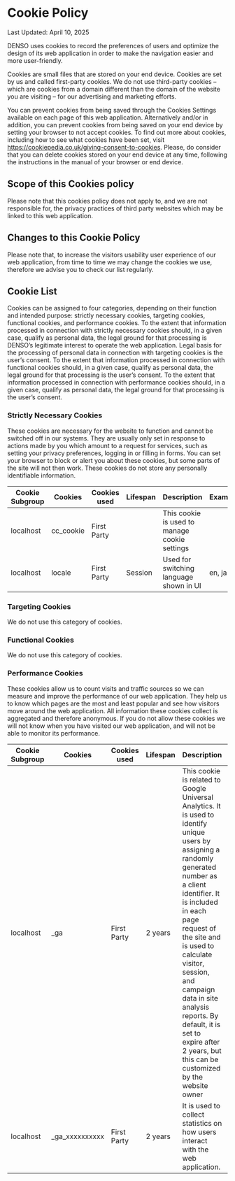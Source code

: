 # Cookie Policy

Last Updated: April 10, 2025

DENSO uses cookies to record the preferences of users and optimize the design of its web application in order to make the navigation easier and more user-friendly.

Cookies are small files that are stored on your end device. Cookies are set by us and called first-party cookies. We do not use third-party cookies – which are cookies from a domain different than the domain of the website you are visiting – for our advertising and marketing efforts.

You can prevent cookies from being saved through the Cookies Settings available on each page of this web application. Alternatively and/or in addition, you can prevent cookies from being saved on your end device by setting your browser to not accept cookies. To find out more about cookies, including how to see what cookies have been set, visit https://cookiepedia.co.uk/giving-consent-to-cookies. Please, do consider that you can delete cookies stored on your end device at any time, following the instructions in the manual of your browser or end device.

## Scope of this Cookies policy

Please note that this cookies policy does not apply to, and we are not responsible for, the privacy practices of third party websites which may be linked to this web application.

## Changes to this Cookie Policy

Please note that, to increase the visitors usability user experience of our web application, from time to time we may change the cookies we use, therefore we advise you to check our list regularly.

## Cookie List

Cookies can be assigned to four categories, depending on their function and intended purpose: strictly necessary cookies, targeting cookies, functional cookies, and performance cookies. To the extent that information processed in connection with strictly necessary cookies should, in a given case, qualify as personal data, the legal ground for that processing is DENSO’s legitimate interest to operate the web application. Legal basis for the processing of personal data in connection with targeting cookies is the user’s consent. To the extent that information processed in connection with functional cookies should, in a given case, qualify as personal data, the legal ground for that processing is the user’s consent. To the extent that information processed in connection with performance cookies should, in a given case, qualify as personal data, the legal ground for that processing is the user’s consent.

### Strictly Necessary Cookies

These cookies are necessary for the website to function and cannot be switched off in our systems. They are usually only set in response to actions made by you which amount to a request for services, such as setting your privacy preferences, logging in or filling in forms. You can set your browser to block or alert you about these cookies, but some parts of the site will not then work. These cookies do not store any personally identifiable information.


| Cookie Subgroup | Cookies | Cookies used | Lifespan | Description | Example |
|---|---|---|---|---|---|
| localhost | cc_cookie | First Party |  | This cookie is used to manage cookie settings |  |
| localhost | locale | First Party | Session | Used for switching language shown in UI | en, ja |

### Targeting Cookies

We do not use this category of cookies.

### Functional Cookies

We do not use this category of cookies.

### Performance Cookies

These cookies allow us to count visits and traffic sources so we can measure and improve the performance of our web application. They help us to know which pages are the most and least popular and see how visitors move around the web application. All information these cookies collect is aggregated and therefore anonymous. If you do not allow these cookies we will not know when you have visited our web application, and will not be able to monitor its performance.

| Cookie Subgroup | Cookies | Cookies used | Lifespan | Description | Example
|---|---|---|---|---|---|
| localhost | \_ga | First Party | 2 years | This cookie is related to Google Universal Analytics. It is used to identify unique users by assigning a randomly generated number as a client identifier. It is included in each page request of the site and is used to calculate visitor, session, and campaign data in site analysis reports. By default, it is set to expire after 2 years, but this can be customized by the website owner | GAx.x.xxxxxx.xxxxxxx |
| localhost | \_ga\_xxxxxxxxxx | First Party | 2 years | It is used to collect statistics on how users interact with the web application. | \_ga\_xxxxxxxxxx |